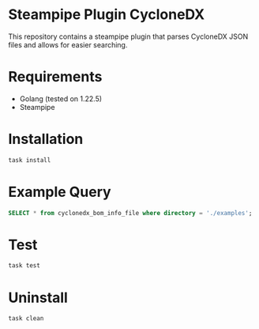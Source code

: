 # Steampipe Plugin CycloneDX

This repository contains a steampipe plugin that parses CycloneDX JSON files and allows for easier searching.

# Requirements

* Golang (tested on 1.22.5)
* Steampipe

# Installation

```bash
task install
```

# Example Query

```sql
SELECT * from cyclonedx_bom_info_file where directory = './examples';
```

# Test

```bash
task test
```

# Uninstall

```bash
task clean
```
